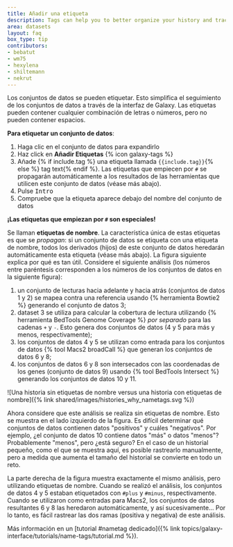 ```yaml
---
title: Añadir una etiqueta
description: Tags can help you to better organize your history and track datasets.
area: datasets
layout: faq
box_type: tip
contributors:
- bebatut
- wm75
- hexylena
- shiltemann
- nekrut
---
```



Los conjuntos de datos se pueden etiquetar. Esto simplifica el seguimiento de los conjuntos de datos a través de la interfaz de Galaxy. Las etiquetas pueden contener cualquier combinación de letras o números, pero no pueden contener espacios.

**Para etiquetar un conjunto de datos**:

1. Haga clic en el conjunto de datos para expandirlo
2. Haz click en **Añadir Etiquetas** {% icon galaxy-tags %}
3. Añade {% if include.tag %} una etiqueta llamada `{{include.tag}}`{% else %} tag text{% endif %}. Las etiquetas que empiecen por `#` se propagarán automáticamente a los resultados de las herramientas que utilicen este conjunto de datos (véase más abajo).
4. Pulse <kbd>Intro</kbd>
5. Compruebe que la etiqueta aparece debajo del nombre del conjunto de datos

**¡Las etiquetas que empiezan por `#` son especiales!**

Se llaman **etiquetas de nombre**. La característica única de estas etiquetas es que se *propagan*: si un conjunto de datos se etiqueta con una etiqueta de nombre, todos los derivados (hijos) de este conjunto de datos heredarán automáticamente esta etiqueta (véase más abajo). La figura siguiente explica por qué es tan útil. Considere el siguiente análisis (los números entre paréntesis corresponden a los números de los conjuntos de datos en la siguiente figura):

1. un conjunto de lecturas hacia adelante y hacia atrás (conjuntos de datos 1 y 2) se mapea contra una referencia usando {% herramienta Bowtie2 %} generando el conjunto de datos 3;
1. dataset 3 se utiliza para calcular la cobertura de lectura utilizando {% herramienta BedTools Genome Coverage %} *por separado* para las cadenas `+` y `-`. Esto genera dos conjuntos de datos (4 y 5 para más y menos, respectivamente);
1. los conjuntos de datos 4 y 5 se utilizan como entrada para los conjuntos de datos {% tool Macs2 broadCall %} que generan los conjuntos de datos 6 y 8;
1. los conjuntos de datos 6 y 8 son intersecados con las coordenadas de los genes (conjunto de datos 9) usando {% tool BedTools Intersect %} generando los conjuntos de datos 10 y 11.

![Una historia sin etiquetas de nombre versus una historia con etiquetas de nombre]({% link shared/images/histories_why_nametags.svg %})

Ahora considere que este análisis se realiza sin etiquetas de nombre. Esto se muestra en el lado izquierdo de la figura. Es difícil determinar qué conjuntos de datos contienen datos "positivos" y cuáles "negativos". Por ejemplo, ¿el conjunto de datos 10 contiene datos "más" o datos "menos"? Probablemente "menos", pero ¿está seguro? En el caso de un historial pequeño, como el que se muestra aquí, es posible rastrearlo manualmente, pero a medida que aumenta el tamaño del historial se convierte en todo un reto.

La parte derecha de la figura muestra exactamente el mismo análisis, pero utilizando etiquetas de nombre. Cuando se realizó el análisis, los conjuntos de datos 4 y 5 estaban etiquetados con `#plus` y `#minus`, respectivamente. Cuando se utilizaron como entradas para Macs2, los conjuntos de datos resultantes 6 y 8 las heredaron automáticamente, y así sucesivamente... Por lo tanto, es fácil rastrear las dos ramas (positiva y negativa) de este análisis.

Más información en un [tutorial #nametag dedicado]({% link topics/galaxy-interface/tutorials/name-tags/tutorial.md %}).


<!-- Image is here = https://docs.google.com/drawings/d/1iiNsau6ddiE2MV9qMyekUq2mrpDHHcc02bXtcFEAnhY/edit?usp=sharing -->


